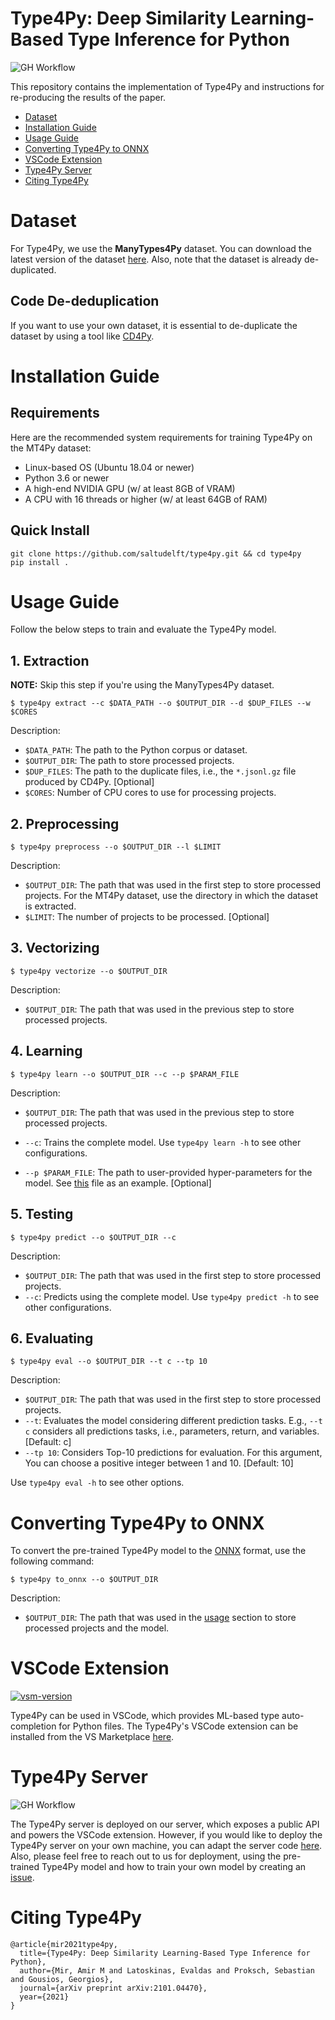 # Type4Py: Deep Similarity Learning-Based Type Inference for Python
![GH Workflow](https://github.com/saltudelft/type4py/actions/workflows/.github/workflows/type4py_server_test.yaml/badge.svg)

This repository contains the implementation of Type4Py and instructions for re-producing the results of the paper.

- [Dataset](#dataset)
- [Installation Guide](#installation-guide)
- [Usage Guide](#usage-guide)
- [Converting Type4Py to ONNX](#converting-type4py-to-onnx)
- [VSCode Extension](#vscode-extension)
- [Type4Py Server](#type4py-server)
- [Citing Type4Py](#citing-type4py)

# Dataset
For Type4Py, we use the **ManyTypes4Py** dataset. You can download the latest version of the dataset [here](https://doi.org/10.5281/zenodo.4044635).
Also, note that the dataset is already de-duplicated.

## Code De-deduplication
If you want to use your own dataset, 
it is essential to de-duplicate the dataset by using a tool like [CD4Py](https://github.com/saltudelft/CD4Py).

# Installation Guide
## Requirements
Here are the recommended system requirements for training Type4Py on the MT4Py dataset:
- Linux-based OS (Ubuntu 18.04 or newer)
- Python 3.6 or newer
- A high-end NVIDIA GPU (w/ at least 8GB of VRAM)
- A CPU with 16 threads or higher (w/ at least 64GB of RAM)

## Quick Install
```
git clone https://github.com/saltudelft/type4py.git && cd type4py
pip install .
```

# Usage Guide
Follow the below steps to train and evaluate the Type4Py model.
## 1. Extraction
**NOTE:** Skip this step if you're using the ManyTypes4Py dataset.
```
$ type4py extract --c $DATA_PATH --o $OUTPUT_DIR --d $DUP_FILES --w $CORES
```
Description:
- `$DATA_PATH`: The path to the Python corpus or dataset.
- `$OUTPUT_DIR`: The path to store processed projects.
- `$DUP_FILES`: The path to the duplicate files, i.e., the `*.jsonl.gz` file produced by CD4Py. [Optional]
- `$CORES`: Number of CPU cores to use for processing projects.

## 2. Preprocessing
```
$ type4py preprocess --o $OUTPUT_DIR --l $LIMIT
```
Description:
- `$OUTPUT_DIR`: The path that was used in the first step to store processed projects. For the MT4Py dataset, use the directory in which the dataset is extracted.
- `$LIMIT`: The number of projects to be processed. [Optional]

## 3. Vectorizing
```
$ type4py vectorize --o $OUTPUT_DIR
```
Description:
- `$OUTPUT_DIR`: The path that was used in the previous step to store processed projects.

## 4. Learning
```
$ type4py learn --o $OUTPUT_DIR --c --p $PARAM_FILE
```
Description:
- `$OUTPUT_DIR`: The path that was used in the previous step to store processed projects.
- `--c`: Trains the complete model. Use `type4py learn -h` to see other configurations.

- `--p $PARAM_FILE`: The path to user-provided hyper-parameters for the model. See [this](https://github.com/saltudelft/type4py/blob/main/type4py/model_params.json) file as an example. [Optional]

## 5. Testing
```
$ type4py predict --o $OUTPUT_DIR --c
```

Description:
- `$OUTPUT_DIR`: The path that was used in the first step to store processed projects.
- `--c`: Predicts using the complete model. Use `type4py predict -h` to see other configurations.

## 6. Evaluating
```
$ type4py eval --o $OUTPUT_DIR --t c --tp 10
```

Description:
- `$OUTPUT_DIR`: The path that was used in the first step to store processed projects.
- `--t`: Evaluates the model considering different prediction tasks. E.g., `--t c` considers all predictions tasks,
  i.e., parameters, return, and variables. [Default: c]
- `--tp 10`: Considers Top-10 predictions for evaluation. For this argument, You can choose a positive integer between 1 and 10. [Default: 10]

Use `type4py eval -h` to see other options.

# Converting Type4Py to ONNX
To convert the pre-trained Type4Py model to the [ONNX](https://onnxruntime.ai/) format, use the following command:
```
$ type4py to_onnx --o $OUTPUT_DIR
```
Description:
- `$OUTPUT_DIR`: The path that was used in the [usage](#usage-guide) section to store processed projects and the model.

# VSCode Extension
[![vsm-version](https://img.shields.io/visual-studio-marketplace/v/saltud.type4py?style=flat&label=VS%20Marketplace&logo=visual-studio-code)](https://marketplace.visualstudio.com/items?itemName=saltud.type4py)

Type4Py can be used in VSCode, which provides ML-based type auto-completion for Python files. The Type4Py's VSCode extension can be installed from the VS Marketplace [here](https://marketplace.visualstudio.com/items?itemName=saltud.type4py).

# Type4Py Server
![GH Workflow](https://github.com/saltudelft/type4py/actions/workflows/.github/workflows/type4py_server_test.yaml/badge.svg)

The Type4Py server is deployed on our server, which exposes a public API and powers the VSCode extension.
However, if you would like to deploy the Type4Py server on your own machine, you can adapt the server code [here](https://github.com/saltudelft/type4py/tree/server/type4py/server).
Also, please feel free to reach out to us for deployment, using the pre-trained Type4Py model and how to train your own model by creating an [issue](https://github.com/saltudelft/type4py/issues).

# Citing Type4Py

```
@article{mir2021type4py,
  title={Type4Py: Deep Similarity Learning-Based Type Inference for Python},
  author={Mir, Amir M and Latoskinas, Evaldas and Proksch, Sebastian and Gousios, Georgios},
  journal={arXiv preprint arXiv:2101.04470},
  year={2021}
}
```